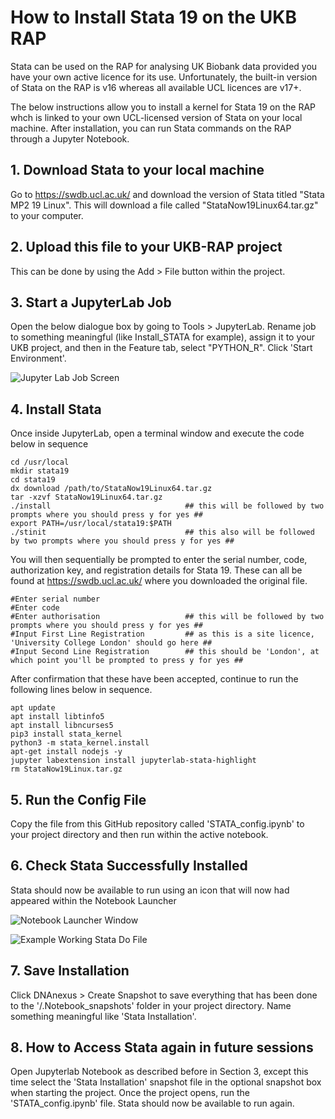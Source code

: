 # How to Install Stata 19 on the UKB RAP

Stata can be used on the RAP for analysing UK Biobank data provided you have your own active licence for its use. Unfortunately, the built-in version of Stata on the RAP is v16 whereas all available UCL licences are v17+.

The below instructions allow you to install a kernel for Stata 19 on the RAP whch is linked to your own UCL-licensed version of Stata on your local machine. After installation, you can run Stata commands on the RAP through a Jupyter Notebook.   

## 1. Download Stata to your local machine

Go to https://swdb.ucl.ac.uk/ and download the version of Stata titled "Stata MP2 19 Linux". This will download a file called "StataNow19Linux64.tar.gz" to your computer.

## 2. Upload this file to your UKB-RAP project

This can be done by using the Add > File button within the project.

## 3. Start a JupyterLab Job

Open the below dialogue box by going to Tools > JupyterLab. Rename job to something meaningful (like Install_STATA for example), assign it to your UKB project, and then in the Feature tab, select "PYTHON_R". Click 'Start Environment'. 

![Jupyter Lab Job Screen](Jupyterlabjob.jpg)

## 4. Install Stata

Once inside JupyterLab, open a terminal window and execute the code below in sequence

```
cd /usr/local
mkdir stata19
cd stata19
dx download /path/to/StataNow19Linux64.tar.gz
tar -xzvf StataNow19Linux64.tar.gz
./install                              ## this will be followed by two prompts where you should press y for yes ##
export PATH=/usr/local/stata19:$PATH
./stinit                               ## this also will be followed by two prompts where you should press y for yes ##
```
You will then sequentially be prompted to enter the serial number, code, authorization key, and registration details for Stata 19. These can all be found at https://swdb.ucl.ac.uk/ where you downloaded the original file.
```
#Enter serial number
#Enter code
#Enter authorisation                   ## this will be followed by two prompts where you should press y for yes ##
#Input First Line Registration         ## as this is a site licence, 'University College London' should go here ##
#Input Second Line Registration        ## this should be 'London', at which point you'll be prompted to press y for yes ##
```
After confirmation that these have been accepted, continue to run the following lines below in sequence.
```
apt update
apt install libtinfo5
apt install libncurses5
pip3 install stata_kernel
python3 -m stata_kernel.install
apt-get install nodejs -y
jupyter labextension install jupyterlab-stata-highlight
rm StataNow19Linux.tar.gz
```
## 5. Run the Config File

Copy the file from this GitHub repository called 'STATA_config.ipynb' to your project directory and then run within the active notebook.

## 6. Check Stata Successfully Installed

Stata should now be available to run using an icon that will now had appeared within the Notebook Launcher

![Notebook Launcher Window](notebooklauncher.jpg)

![Example Working Stata Do File](statado.jpg)

## 7. Save Installation

Click DNAnexus > Create Snapshot to save everything that has been done to the '/.Notebook_snapshots' folder in your project directory. Name something meaningful like 'Stata Installation'.

## 8. How to Access Stata again in future sessions

Open Jupyterlab Notebook as described before in Section 3, except this time select the 'Stata Installation' snapshot file in the optional snapshot box when starting the project. Once the project opens, run the 'STATA_config.ipynb' file. Stata should now be available to run again.


